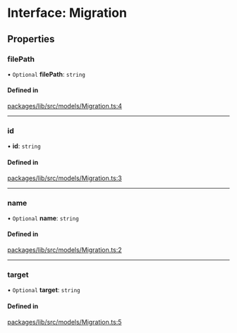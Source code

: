 # Interface: Migration

## Properties

### filePath

• `Optional` **filePath**: `string`

#### Defined in

[packages/lib/src/models/Migration.ts:4](https://github.com/Knaackee/hotmig/blob/071ee3a/packages/lib/src/models/Migration.ts#L4)

___

### id

• **id**: `string`

#### Defined in

[packages/lib/src/models/Migration.ts:3](https://github.com/Knaackee/hotmig/blob/071ee3a/packages/lib/src/models/Migration.ts#L3)

___

### name

• `Optional` **name**: `string`

#### Defined in

[packages/lib/src/models/Migration.ts:2](https://github.com/Knaackee/hotmig/blob/071ee3a/packages/lib/src/models/Migration.ts#L2)

___

### target

• `Optional` **target**: `string`

#### Defined in

[packages/lib/src/models/Migration.ts:5](https://github.com/Knaackee/hotmig/blob/071ee3a/packages/lib/src/models/Migration.ts#L5)
